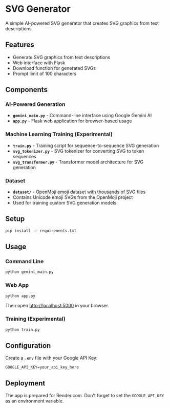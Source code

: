 # SVG Generator

A simple AI-powered SVG generator that creates SVG graphics from text descriptions.

## Features

- Generate SVG graphics from text descriptions
- Web interface with Flask
- Download function for generated SVGs
- Prompt limit of 100 characters

## Components

### AI-Powered Generation

- **`gemini_main.py`** - Command-line interface using Google Gemini AI
- **`app.py`** - Flask web application for browser-based usage

### Machine Learning Training (Experimental)

- **`train.py`** - Training script for sequence-to-sequence SVG generation
- **`svg_tokenizer.py`** - SVG tokenizer for converting SVG to token sequences
- **`svg_transformer.py`** - Transformer model architecture for SVG generation

### Dataset

- **`dataset/`** - OpenMoji emoji dataset with thousands of SVG files
- Contains Unicode emoji SVGs from the OpenMoji project
- Used for training custom SVG generation models

## Setup

```bash
pip install -r requirements.txt
```

## Usage

### Command Line

```bash
python gemini_main.py
```

### Web App

```bash
python app.py
```

Then open <http://localhost:5000> in your browser.

### Training (Experimental)

```bash
python train.py
```

## Configuration

Create a `.env` file with your Google API Key:

```env
GOOGLE_API_KEY=your_api_key_here
```

## Deployment

The app is prepared for Render.com. Don't forget to set the `GOOGLE_API_KEY` as an environment variable.
